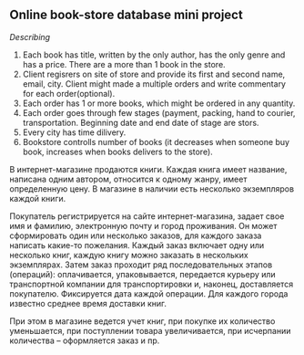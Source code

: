 ## Online book-store database mini project

*Describing*
1. Each book has title, written by the only author, has the only genre and has a price. There are a more than 1 book in the store.
2. Client regisrers on site of store and provide its first and second name, email, city.
Client might made a multiple orders and write commentary for each order(optional).
3. Each order has 1 or more books, which might be ordered in any quantity.
4. Each order goes through few stages (payment, packing, hand to courier, transportation.
Beginning date and end date of stage are stors.
5. Every city has time dilivery.
6. Bookstore controlls number of books (it decreases when someone buy book, increases when books delivers to the store).

В интернет-магазине продаются книги. Каждая книга имеет название, написана одним автором, относится к одному жанру, имеет определенную цену. В магазине в наличии есть несколько экземпляров каждой книги. 

Покупатель регистрируется на сайте интернет-магазина, задает свое имя и фамилию, электронную почту и город проживания. Он может сформировать один или несколько заказов, для каждого заказа написать какие-то пожелания. Каждый заказ включает одну или несколько книг, каждую книгу можно заказать в нескольких экземплярах. Затем заказ проходит ряд последовательных этапов (операций): оплачивается, упаковывается, передается курьеру или транспортной компании для транспортировки и, наконец, доставляется покупателю. Фиксируется дата каждой операции. Для каждого города известно среднее время доставки книг.

При этом в магазине ведется учет книг, при покупке их количество уменьшается, при поступлении товара увеличивается, при исчерпании количества – оформляется заказ и пр.
